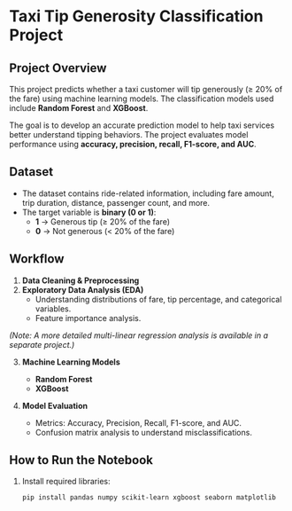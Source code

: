 # **Taxi Tip Generosity Classification Project**

## **Project Overview**
This project predicts whether a taxi customer will tip generously (≥ 20% of the fare) using machine learning models. The classification models used include **Random Forest** and **XGBoost**.  

The goal is to develop an accurate prediction model to help taxi services better understand tipping behaviors. The project evaluates model performance using **accuracy, precision, recall, F1-score, and AUC**.

## **Dataset**
- The dataset contains ride-related information, including fare amount, trip duration, distance, passenger count, and more.
- The target variable is **binary (0 or 1)**:
  - **1** → Generous tip (≥ 20% of the fare)
  - **0** → Not generous (< 20% of the fare)

## **Workflow**
1. **Data Cleaning & Preprocessing**
2. **Exploratory Data Analysis (EDA)**
   - Understanding distributions of fare, tip percentage, and categorical variables.
   - Feature importance analysis.
   
*(Note: A more detailed multi-linear regression analysis is available in a separate project.)*

3. **Machine Learning Models**
   - **Random Forest**
   - **XGBoost**

4. **Model Evaluation**
   - Metrics: Accuracy, Precision, Recall, F1-score, and AUC.
   - Confusion matrix analysis to understand misclassifications.

## **How to Run the Notebook**
1. Install required libraries:  
   ```bash
   pip install pandas numpy scikit-learn xgboost seaborn matplotlib
